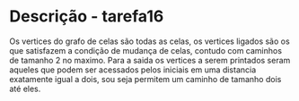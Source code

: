 # Descrição - tarefa16
Os vertices do grafo de celas são todas as celas, os vertices ligados são os que satisfazem a condição de mudança de celas, contudo com caminhos de tamanho 2 no maximo. 
Para a saida os vertices a serem printados seram aqueles que podem ser acessados pelos iniciais em uma distancia exatamente igual a dois, sou seja permitem um caminho de tamanho dois até eles. 